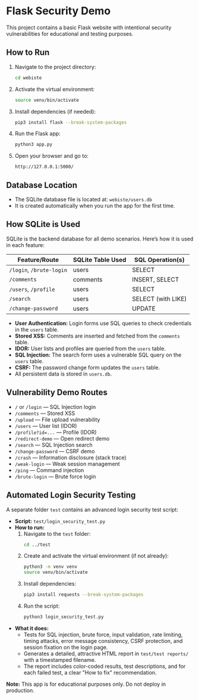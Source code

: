 # Flask Security Demo

This project contains a basic Flask website with intentional security vulnerabilities for educational and testing purposes.

## How to Run

1. Navigate to the project directory:
   ```bash
   cd webiste
   ```
2. Activate the virtual environment:
   ```bash
   source venv/bin/activate
   ```
3. Install dependencies (if needed):
   ```bash
   pip3 install flask --break-system-packages
   ```
4. Run the Flask app:
   ```bash
   python3 app.py
   ```
5. Open your browser and go to:
   ```
   http://127.0.0.1:5000/
   ```

## Database Location
- The SQLite database file is located at: `webiste/users.db`
- It is created automatically when you run the app for the first time.

## How SQLite is Used
SQLite is the backend database for all demo scenarios. Here’s how it is used in each feature:

| Feature/Route             | SQLite Table Used | SQL Operation(s)         |
|--------------------------|------------------|--------------------------|
| `/login`, `/brute-login` | users            | SELECT                   |
| `/comments`              | comments         | INSERT, SELECT           |
| `/users`, `/profile`     | users            | SELECT                   |
| `/search`                | users            | SELECT (with LIKE)       |
| `/change-password`       | users            | UPDATE                   |

- **User Authentication:** Login forms use SQL queries to check credentials in the `users` table.
- **Stored XSS:** Comments are inserted and fetched from the `comments` table.
- **IDOR:** User lists and profiles are queried from the `users` table.
- **SQL Injection:** The search form uses a vulnerable SQL query on the `users` table.
- **CSRF:** The password change form updates the `users` table.
- All persistent data is stored in `users.db`.

## Vulnerability Demo Routes
- `/` or `/login` — SQL Injection login
- `/comments` — Stored XSS
- `/upload` — File upload vulnerability
- `/users` — User list (IDOR)
- `/profile?id=...` — Profile (IDOR)
- `/redirect-demo` — Open redirect demo
- `/search` — SQL Injection search
- `/change-password` — CSRF demo
- `/crash` — Information disclosure (stack trace)
- `/weak-login` — Weak session management
- `/ping` — Command injection
- `/brute-login` — Brute force login

## Automated Login Security Testing

A separate folder `test` contains an advanced login security test script:
- **Script:** `test/login_security_test.py`
- **How to run:**
  1. Navigate to the `test` folder:
     ```bash
     cd ../test
     ```
  2. Create and activate the virtual environment (if not already):
     ```bash
     python3 -m venv venv
     source venv/bin/activate
     ```
  3. Install dependencies:
     ```bash
     pip3 install requests --break-system-packages
     ```
  4. Run the script:
     ```bash
     python3 login_security_test.py
     ```
- **What it does:**
  - Tests for SQL injection, brute force, input validation, rate limiting, timing attacks, error message consistency, CSRF protection, and session fixation on the login page.
  - Generates a detailed, attractive HTML report in `test/test reports/` with a timestamped filename.
  - The report includes color-coded results, test descriptions, and for each failed test, a clear "How to fix" recommendation.

**Note:** This app is for educational purposes only. Do not deploy in production.